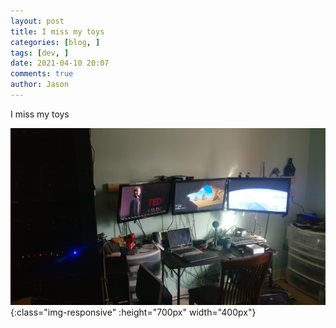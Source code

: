 ```yaml
---
layout: post
title: I miss my toys
categories: [blog, ]
tags: [dev, ]
date: 2021-04-10 20:07
comments: true
author: Jason
---
```


I miss my toys

![IMGtext](/wp-content/uploads/2021/04/IMG_20190617_190431.jpg "My old setup"){:class="img-responsive" :height="700px" width="400px"}
